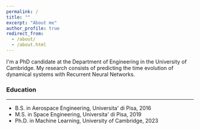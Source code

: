 ```yaml
---
permalink: /
title: ""
excerpt: "About me"
author_profile: true
redirect_from: 
  - /about/
  - /about.html
---
```


I'm a PhD candidate at the Department of Engineering in the University of Cambridge. 
My research consists of predicting the time evolution of dynamical systems with Recurrent Neural Networks.


<!--
### Research experience
***

* 2019-2023: PhD student,University of Cambridge 
  * Bayesian Optimization for the selection of hyperparameters
  * Physics-informed Echo State Networks to infer unmeasured states
  * Prediction and control of chaotic flows with Recurrent Neural Networks
 <br/>
* 2018-2019: Research Assistant, University of Illinois at Urbana-Champaign
  * Numerical algorithms for hypersonic flows simulations 
  * Uncertainty quantification of chemical rates with Gaussian Processes
-->

### Education
***
* B.S. in Aerospace Engineering, Universita' di Pisa, 2016
* M.S. in Space Engineering, Universita' di Pisa, 2019
* Ph.D. in Machine Learning, University of Cambridge, 2023




